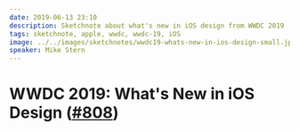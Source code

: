 ```yaml
---
date: 2019-06-13 23:10
description: Sketchnote about what's new in iOS design from WWDC 2019
tags: sketchnote, apple, wwdc, wwdc-19, iOS
image: ../../images/sketchnotes/wwdc19-whats-new-in-ios-design-small.jpg
speaker: Mike Stern
---
```


# WWDC 2019: What's New in iOS Design ([#808](https://developer.apple.com/wwdc19/808))
